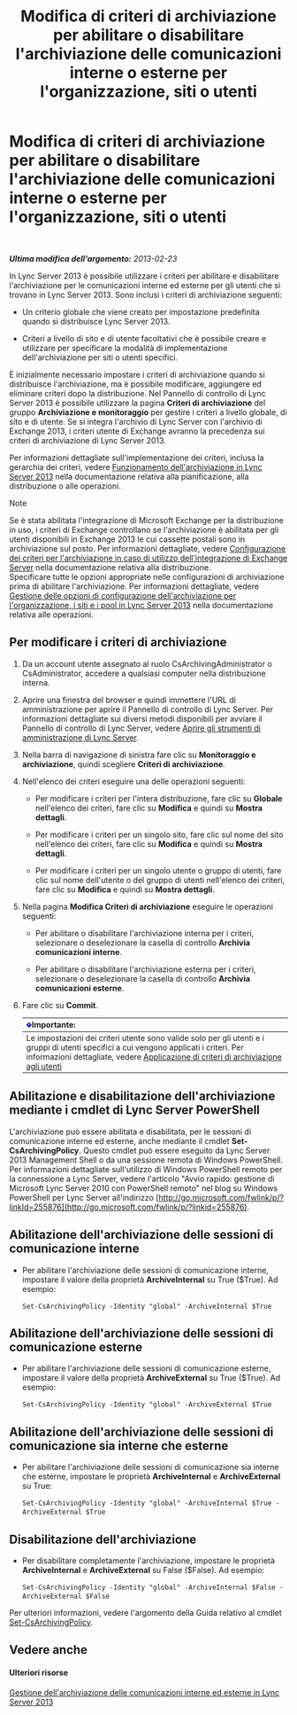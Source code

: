 ﻿---
title: Modifica di criteri di archiviazione per abilitare o disabilitare l'archiviazione delle comunicazioni interne o esterne per l'organizzazione, siti o utenti
TOCTitle: Modifica di criteri di archiviazione per abilitare o disabilitare l'archiviazione delle comunicazioni interne o esterne per l'organizzazione, siti o utenti
ms:assetid: b85dc3fb-8ebd-4e3c-ac90-fc79270ac867
ms:mtpsurl: https://technet.microsoft.com/it-it/library/Gg182576(v=OCS.15)
ms:contentKeyID: 49301769
ms.date: 08/24/2015
mtps_version: v=OCS.15
ms.translationtype: HT
---

# Modifica di criteri di archiviazione per abilitare o disabilitare l'archiviazione delle comunicazioni interne o esterne per l'organizzazione, siti o utenti

 

_**Ultima modifica dell'argomento:** 2013-02-23_

In Lync Server 2013 è possibile utilizzare i criteri per abilitare e disabilitare l'archiviazione per le comunicazioni interne ed esterne per gli utenti che si trovano in Lync Server 2013. Sono inclusi i criteri di archiviazione seguenti:

  - Un criterio globale che viene creato per impostazione predefinita quando si distribuisce Lync Server 2013.

  - Criteri a livello di sito e di utente facoltativi che è possibile creare e utilizzare per specificare la modalità di implementazione dell'archiviazione per siti o utenti specifici.

È inizialmente necessario impostare i criteri di archiviazione quando si distribuisce l'archiviazione, ma è possibile modificare, aggiungere ed eliminare criteri dopo la distribuzione. Nel Pannello di controllo di Lync Server 2013 è possibile utilizzare la pagina **Criteri di archiviazione** del gruppo **Archiviazione e monitoraggio** per gestire i criteri a livello globale, di sito e di utente. Se si integra l'archivio di Lync Server con l'archivio di Exchange 2013, i criteri utente di Exchange avranno la precedenza sui criteri di archiviazione di Lync Server 2013.

Per informazioni dettagliate sull'implementazione dei criteri, inclusa la gerarchia dei criteri, vedere [Funzionamento dell'archiviazione in Lync Server 2013](lync-server-2013-how-archiving-works.md) nella documentazione relativa alla pianificazione, alla distribuzione o alle operazioni.


> [!NOTE]
> Se è stata abilitata l'integrazione di Microsoft Exchange per la distribuzione in uso, i criteri di Exchange controllano se l'archiviazione è abilitata per gli utenti disponibili in Exchange 2013 le cui cassette postali sono in archiviazione sul posto. Per informazioni dettagliate, vedere <A href="lync-server-2013-setting-up-policies-for-archiving-when-using-exchange-server-integration.md">Configurazione dei criteri per l'archiviazione in caso di utilizzo dell'integrazione di Exchange Server</A> nella documentazione relativa alla distribuzione.<BR>Specificare tutte le opzioni appropriate nelle configurazioni di archiviazione prima di abilitare l'archiviazione. Per informazioni dettagliate, vedere <A href="lync-server-2013-managing-archiving-configuration-options-for-your-organization-sites-and-pools.md">Gestione delle opzioni di configurazione dell'archiviazione per l'organizzazione, i siti e i pool in Lync Server 2013</A> nella documentazione relativa alle operazioni.



## Per modificare i criteri di archiviazione

1.  Da un account utente assegnato al ruolo CsArchivingAdministrator o CsAdministrator, accedere a qualsiasi computer nella distribuzione interna.

2.  Aprire una finestra del browser e quindi immettere l'URL di amministrazione per aprire il Pannello di controllo di Lync Server. Per informazioni dettagliate sui diversi metodi disponibili per avviare il Pannello di controllo di Lync Server, vedere [Aprire gli strumenti di amministrazione di Lync Server](lync-server-2013-open-lync-server-administrative-tools.md).

3.  Nella barra di navigazione di sinistra fare clic su **Monitoraggio e archiviazione**, quindi scegliere **Criteri di archiviazione**.

4.  Nell'elenco dei criteri eseguire una delle operazioni seguenti:
    
      - Per modificare i criteri per l'intera distribuzione, fare clic su **Globale** nell'elenco dei criteri, fare clic su **Modifica** e quindi su **Mostra dettagli**.
    
      - Per modificare i criteri per un singolo sito, fare clic sul nome del sito nell'elenco dei criteri, fare clic su **Modifica** e quindi su **Mostra dettagli**.
    
      - Per modificare i criteri per un singolo utente o gruppo di utenti, fare clic sul nome dell'utente o del gruppo di utenti nell'elenco dei criteri, fare clic su **Modifica** e quindi su **Mostra dettagli**.

5.  Nella pagina **Modifica Criteri di archiviazione** eseguire le operazioni seguenti:
    
      - Per abilitare o disabilitare l'archiviazione interna per i criteri, selezionare o deselezionare la casella di controllo **Archivia comunicazioni interne**.
    
      - Per abilitare o disabilitare l'archiviazione esterna per i criteri, selezionare o deselezionare la casella di controllo **Archivia comunicazioni esterne**.

6.  Fare clic su **Commit**.
    
    <table>
    <thead>
    <tr class="header">
    <th><img src="images/Gg412908.important(OCS.15).gif" title="important" alt="important" />Importante:</th>
    </tr>
    </thead>
    <tbody>
    <tr class="odd">
    <td>Le impostazioni dei criteri utente sono valide solo per gli utenti e i gruppi di utenti specifici a cui vengono applicati i criteri. Per informazioni dettagliate, vedere <a href="lync-server-2013-applying-an-archiving-policy-to-users.md">Applicazione di criteri di archiviazione agli utenti</a></td>
    </tr>
    </tbody>
    </table>


## Abilitazione e disabilitazione dell'archiviazione mediante i cmdlet di Lync Server PowerShell

L'archiviazione può essere abilitata e disabilitata, per le sessioni di comunicazione interne ed esterne, anche mediante il cmdlet **Set-CsArchivingPolicy**. Questo cmdlet può essere eseguito da Lync Server 2013 Management Shell o da una sessione remota di Windows PowerShell. Per informazioni dettagliate sull'utilizzo di Windows PowerShell remoto per la connessione a Lync Server, vedere l'articolo "Avvio rapido: gestione di Microsoft Lync Server 2010 con PowerShell remoto" nel blog su Windows PowerShell per Lync Server all'indirizzo [http://go.microsoft.com/fwlink/p/?linkId=255876](http://go.microsoft.com/fwlink/p/?linkid=255876).

## Abilitazione dell'archiviazione delle sessioni di comunicazione interne

  - Per abilitare l'archiviazione delle sessioni di comunicazione interne, impostare il valore della proprietà **ArchiveInternal** su True ($True). Ad esempio:
    
        Set-CsArchivingPolicy -Identity "global" -ArchiveInternal $True

## Abilitazione dell'archiviazione delle sessioni di comunicazione esterne

  - Per abilitare l'archiviazione delle sessioni di comunicazione esterne, impostare il valore della proprietà **ArchiveExternal** su True ($True). Ad esempio:
    
        Set-CsArchivingPolicy -Identity "global" -ArchiveExternal $True

## Abilitazione dell'archiviazione delle sessioni di comunicazione sia interne che esterne

  - Per abilitare l'archiviazione delle sessioni di comunicazione sia interne che esterne, impostare le proprietà **ArchiveInternal** e **ArchiveExternal** su True:
    
        Set-CsArchivingPolicy -Identity "global" -ArchiveInternal $True -ArchiveExternal $True

## Disabilitazione dell'archiviazione

  - Per disabilitare completamente l'archiviazione, impostare le proprietà **ArchiveInternal** e **ArchiveExternal** su False ($False). Ad esempio:
    
        Set-CsArchivingPolicy -Identity "global" -ArchiveInternal $False -ArchiveExternal $False

Per ulteriori informazioni, vedere l'argomento della Guida relativo al cmdlet [Set-CsArchivingPolicy](https://docs.microsoft.com/en-us/powershell/module/skype/Set-CsArchivingPolicy).

## Vedere anche

#### Ulteriori risorse

[Gestione dell'archiviazione delle comunicazioni interne ed esterne in Lync Server 2013](lync-server-2013-managing-the-archiving-of-internal-and-external-communications.md)

